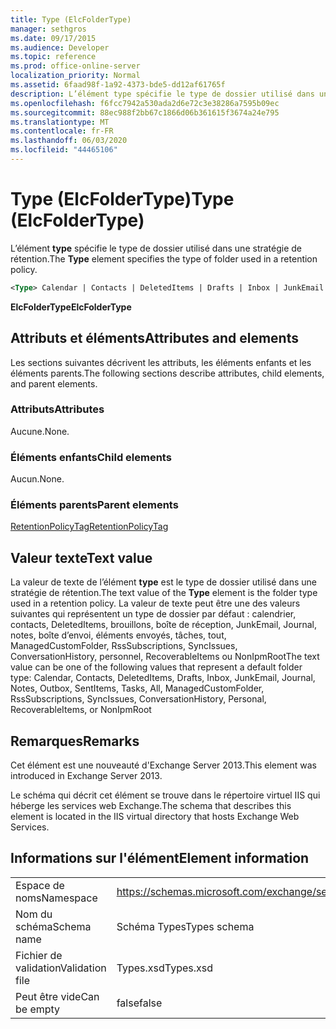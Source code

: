 ```yaml
---
title: Type (ElcFolderType)
manager: sethgros
ms.date: 09/17/2015
ms.audience: Developer
ms.topic: reference
ms.prod: office-online-server
localization_priority: Normal
ms.assetid: 6faad98f-1a92-4373-bde5-dd12af61765f
description: L’élément type spécifie le type de dossier utilisé dans une stratégie de rétention.
ms.openlocfilehash: f6fcc7942a530ada2d6e72c3e38286a7595b09ec
ms.sourcegitcommit: 88ec988f2bb67c1866d06b361615f3674a24e795
ms.translationtype: MT
ms.contentlocale: fr-FR
ms.lasthandoff: 06/03/2020
ms.locfileid: "44465106"
---
```

# <a name="type-elcfoldertype"></a><span data-ttu-id="ab31e-103">Type (ElcFolderType)</span><span class="sxs-lookup"><span data-stu-id="ab31e-103">Type (ElcFolderType)</span></span>

<span data-ttu-id="ab31e-104">L’élément **type** spécifie le type de dossier utilisé dans une stratégie de rétention.</span><span class="sxs-lookup"><span data-stu-id="ab31e-104">The **Type** element specifies the type of folder used in a retention policy.</span></span> 
  
```XML
<Type> Calendar | Contacts | DeletedItems | Drafts | Inbox | JunkEmail | Journal | Notes | Outbox | SentItems | Tasks | All | ManagedCustomFolder | RssSubscriptions | SyncIssues | ConversationHistory | Personal | RecoverableItems | NonIpmRoot <Type>
```

 <span data-ttu-id="ab31e-105">**ElcFolderType**</span><span class="sxs-lookup"><span data-stu-id="ab31e-105">**ElcFolderType**</span></span>
## <a name="attributes-and-elements"></a><span data-ttu-id="ab31e-106">Attributs et éléments</span><span class="sxs-lookup"><span data-stu-id="ab31e-106">Attributes and elements</span></span>

<span data-ttu-id="ab31e-107">Les sections suivantes décrivent les attributs, les éléments enfants et les éléments parents.</span><span class="sxs-lookup"><span data-stu-id="ab31e-107">The following sections describe attributes, child elements, and parent elements.</span></span>
  
### <a name="attributes"></a><span data-ttu-id="ab31e-108">Attributs</span><span class="sxs-lookup"><span data-stu-id="ab31e-108">Attributes</span></span>

<span data-ttu-id="ab31e-109">Aucune.</span><span class="sxs-lookup"><span data-stu-id="ab31e-109">None.</span></span>
  
### <a name="child-elements"></a><span data-ttu-id="ab31e-110">Éléments enfants</span><span class="sxs-lookup"><span data-stu-id="ab31e-110">Child elements</span></span>

<span data-ttu-id="ab31e-111">Aucun.</span><span class="sxs-lookup"><span data-stu-id="ab31e-111">None.</span></span>
  
### <a name="parent-elements"></a><span data-ttu-id="ab31e-112">Éléments parents</span><span class="sxs-lookup"><span data-stu-id="ab31e-112">Parent elements</span></span>

[<span data-ttu-id="ab31e-113">RetentionPolicyTag</span><span class="sxs-lookup"><span data-stu-id="ab31e-113">RetentionPolicyTag</span></span>](retentionpolicytag.md)
  
## <a name="text-value"></a><span data-ttu-id="ab31e-114">Valeur texte</span><span class="sxs-lookup"><span data-stu-id="ab31e-114">Text value</span></span>

<span data-ttu-id="ab31e-115">La valeur de texte de l’élément **type** est le type de dossier utilisé dans une stratégie de rétention.</span><span class="sxs-lookup"><span data-stu-id="ab31e-115">The text value of the **Type** element is the folder type used in a retention policy.</span></span> <span data-ttu-id="ab31e-116">La valeur de texte peut être une des valeurs suivantes qui représentent un type de dossier par défaut : calendrier, contacts, DeletedItems, brouillons, boîte de réception, JunkEmail, Journal, notes, boîte d’envoi, éléments envoyés, tâches, tout, ManagedCustomFolder, RssSubscriptions, SyncIssues, ConversationHistory, personnel, RecoverableItems ou NonIpmRoot</span><span class="sxs-lookup"><span data-stu-id="ab31e-116">The text value can be one of the following values that represent a default folder type: Calendar, Contacts, DeletedItems, Drafts, Inbox, JunkEmail, Journal, Notes, Outbox, SentItems, Tasks, All, ManagedCustomFolder, RssSubscriptions, SyncIssues, ConversationHistory, Personal, RecoverableItems, or NonIpmRoot</span></span> 
  
## <a name="remarks"></a><span data-ttu-id="ab31e-117">Remarques</span><span class="sxs-lookup"><span data-stu-id="ab31e-117">Remarks</span></span>

<span data-ttu-id="ab31e-118">Cet élément est une nouveauté d'Exchange Server 2013.</span><span class="sxs-lookup"><span data-stu-id="ab31e-118">This element was introduced in Exchange Server 2013.</span></span>
  
<span data-ttu-id="ab31e-119">Le schéma qui décrit cet élément se trouve dans le répertoire virtuel IIS qui héberge les services web Exchange.</span><span class="sxs-lookup"><span data-stu-id="ab31e-119">The schema that describes this element is located in the IIS virtual directory that hosts Exchange Web Services.</span></span>
  
## <a name="element-information"></a><span data-ttu-id="ab31e-120">Informations sur l'élément</span><span class="sxs-lookup"><span data-stu-id="ab31e-120">Element information</span></span>

|||
|:-----|:-----|
|<span data-ttu-id="ab31e-121">Espace de noms</span><span class="sxs-lookup"><span data-stu-id="ab31e-121">Namespace</span></span>  <br/> |https://schemas.microsoft.com/exchange/services/2006/types  <br/> |
|<span data-ttu-id="ab31e-122">Nom du schéma</span><span class="sxs-lookup"><span data-stu-id="ab31e-122">Schema name</span></span>  <br/> |<span data-ttu-id="ab31e-123">Schéma Types</span><span class="sxs-lookup"><span data-stu-id="ab31e-123">Types schema</span></span>  <br/> |
|<span data-ttu-id="ab31e-124">Fichier de validation</span><span class="sxs-lookup"><span data-stu-id="ab31e-124">Validation file</span></span>  <br/> |<span data-ttu-id="ab31e-125">Types.xsd</span><span class="sxs-lookup"><span data-stu-id="ab31e-125">Types.xsd</span></span>  <br/> |
|<span data-ttu-id="ab31e-126">Peut être vide</span><span class="sxs-lookup"><span data-stu-id="ab31e-126">Can be empty</span></span>  <br/> |<span data-ttu-id="ab31e-127">false</span><span class="sxs-lookup"><span data-stu-id="ab31e-127">false</span></span>  <br/> |
   

